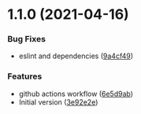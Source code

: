 # 1.1.0 (2021-04-16)


### Bug Fixes

* eslint and dependencies ([9a4cf49](https://github.com/governify/collector-dynamic/commit/9a4cf49cfd2a51310b099288f057f82e59c89edc))


### Features

* github actions workflow ([6e5d9ab](https://github.com/governify/collector-dynamic/commit/6e5d9abf98731afcfcd2f1ac11f1d67f65ce6c79))
* Initial version ([3e92e2e](https://github.com/governify/collector-dynamic/commit/3e92e2e1dd5a119eae6dee5fd728f80bbedb8539))



